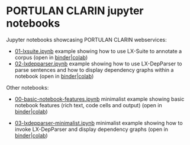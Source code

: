 # PORTULAN CLARIN jupyter notebooks

Jupyter notebooks showcasing PORTULAN CLARIN webservices:

* [01-lxsuite.ipynb](01-lxsuite.ipynb) example showing how to use LX-Suite to annotate a corpus
  (open in [binder](https://mybinder.org/v2/gh/portulanclarin/jupyter-notebooks/HEAD?filepath=01-lxsuite.ipynb)|[colab](https://colab.research.google.com/github/portulanclarin/jupyter-notebooks/blob/main/01-lxsuite.ipynb))
* [02-lxdepparser.ipynb](02-lxdepparser.ipynb) example showing how to use LX-DepParser to parse sentences and how to display dependency graphs within a notebook
  (open in [binder](https://mybinder.org/v2/gh/portulanclarin/jupyter-notebooks/HEAD?filepath=02-lxdepparser.ipynb)|[colab](https://colab.research.google.com/github/portulanclarin/jupyter-notebooks/blob/main/02-lxdepparser.ipynb))


Other notebooks:

* [00-basic-notebook-features.ipynb](00-basic-notebook-features.ipynb) minimalist example showing basic notebook features (rich text, code cells and output)
  (open in [binder](https://mybinder.org/v2/gh/portulanclarin/jupyter-notebooks/HEAD?filepath=00-basic-notebook-features.ipynb)|[colab](https://colab.research.google.com/github/portulanclarin/jupyter-notebooks/blob/main/00-basic-notebook-features.ipynb))

* [03-lxdepparser-minimalist.ipynb](03-lxdepparser-minimalist.ipynb) minimalist example showing how to invoke LX-DepParser and display dependency graphs
  (open in [binder](https://mybinder.org/v2/gh/portulanclarin/jupyter-notebooks/HEAD?filepath=03-lxdepparser-minimalist.ipynb)|[colab](https://colab.research.google.com/github/portulanclarin/jupyter-notebooks/blob/main/03-lxdepparser-minimalist.ipynb))
